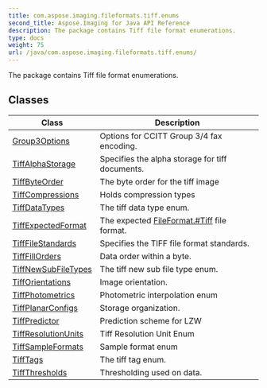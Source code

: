 ```yaml
---
title: com.aspose.imaging.fileformats.tiff.enums
second_title: Aspose.Imaging for Java API Reference
description: The package contains Tiff file format enumerations.
type: docs
weight: 75
url: /java/com.aspose.imaging.fileformats.tiff.enums/
---
```


The package contains Tiff file format enumerations.


## Classes

| Class | Description |
| --- | --- |
| [Group3Options](../com.aspose.imaging.fileformats.tiff.enums/group3options) | Options for CCITT Group 3/4 fax encoding. |
| [TiffAlphaStorage](../com.aspose.imaging.fileformats.tiff.enums/tiffalphastorage) | Specifies the alpha storage for tiff documents. |
| [TiffByteOrder](../com.aspose.imaging.fileformats.tiff.enums/tiffbyteorder) | The byte order for the tiff image |
| [TiffCompressions](../com.aspose.imaging.fileformats.tiff.enums/tiffcompressions) | Holds compression types |
| [TiffDataTypes](../com.aspose.imaging.fileformats.tiff.enums/tiffdatatypes) | The tiff data type enum. |
| [TiffExpectedFormat](../com.aspose.imaging.fileformats.tiff.enums/tiffexpectedformat) | The expected [FileFormat.\#Tiff](../com.aspose.imaging/fileformat\#Tiff) file format. |
| [TiffFileStandards](../com.aspose.imaging.fileformats.tiff.enums/tifffilestandards) | Specifies the TIFF file format standards. |
| [TiffFillOrders](../com.aspose.imaging.fileformats.tiff.enums/tifffillorders) | Data order within a byte. |
| [TiffNewSubFileTypes](../com.aspose.imaging.fileformats.tiff.enums/tiffnewsubfiletypes) | The tiff new sub file type enum. |
| [TiffOrientations](../com.aspose.imaging.fileformats.tiff.enums/tifforientations) | Image orientation. |
| [TiffPhotometrics](../com.aspose.imaging.fileformats.tiff.enums/tiffphotometrics) | Photometric interpolation enum |
| [TiffPlanarConfigs](../com.aspose.imaging.fileformats.tiff.enums/tiffplanarconfigs) | Storage organization. |
| [TiffPredictor](../com.aspose.imaging.fileformats.tiff.enums/tiffpredictor) | Prediction scheme for LZW |
| [TiffResolutionUnits](../com.aspose.imaging.fileformats.tiff.enums/tiffresolutionunits) | Tiff Resolution Unit Enum |
| [TiffSampleFormats](../com.aspose.imaging.fileformats.tiff.enums/tiffsampleformats) | Sample format enum |
| [TiffTags](../com.aspose.imaging.fileformats.tiff.enums/tifftags) | The tiff tag enum. |
| [TiffThresholds](../com.aspose.imaging.fileformats.tiff.enums/tiffthresholds) | Thresholding used on data. |
